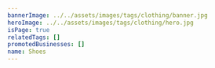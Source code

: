 ```yaml
---
bannerImage: ../../assets/images/tags/clothing/banner.jpg
heroImage: ../../assets/images/tags/clothing/hero.jpg
isPage: true
relatedTags: []
promotedBusinesses: []
name: Shoes
---
```

